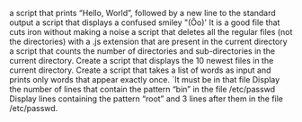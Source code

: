 a script that prints “Hello, World”, followed by a new line to the standard output
a script that displays a confused smiley "(Ôo)'
It is a good file that cuts iron without making a noise
a script that deletes all the regular files (not the directories) with a .js extension that are present in the current directory
 a script that counts the number of directories and sub-directories in the current directory.
Create a script that displays the 10 newest files in the current directory.
Create a script that takes a list of words as input and prints only words that appear exactly once.
`It must be in that file
Display the number of lines that contain the pattern “bin” in the file /etc/passwd
Display lines containing the pattern “root” and 3 lines after them in the file /etc/passwd.
